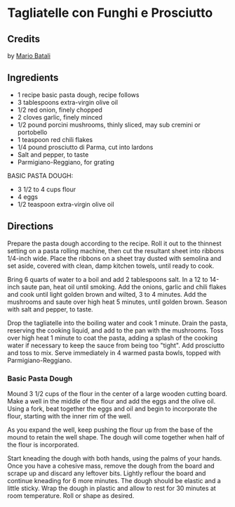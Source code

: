 # Tagliatelle con Funghi e Prosciutto 

<!-- BEGIN content -->

<script type="text/javascript"> if (window.showTocToggle) { var tocShowText = "show"; var tocHideText = "hide"; showTocToggle(); } </script>

## Credits

by [Mario Batali](http://www.foodnetwork.com/food/recipes/recipe/0,,FOOD_9936_12690,00.html "http://www.foodnetwork.com/food/recipes/recipe/0,,FOOD 9936 12690,00.html")

## Ingredients

- 1 recipe basic pasta dough, recipe follows
- 3 tablespoons extra-virgin olive oil
- 1/2 red onion, finely chopped
- 2 cloves garlic, finely minced
- 1/2 pound porcini mushrooms, thinly sliced, may sub cremini or portobello
- 1 teaspoon red chili flakes
- 1/4 pound prosciutto di Parma, cut into lardons
- Salt and pepper, to taste
- Parmigiano-Reggiano, for grating

BASIC PASTA DOUGH:

- 3 1/2 to 4 cups flour
- 4 eggs
- 1/2 teaspoon extra-virgin olive oil

## Directions

Prepare the pasta dough according to the recipe. Roll it out to the thinnest setting on a pasta rolling machine, then cut the resultant sheet into ribbons 1/4-inch wide. Place the ribbons on a sheet tray dusted with semolina and set aside, covered with clean, damp kitchen towels, until ready to cook.

Bring 6 quarts of water to a boil and add 2 tablespoons salt. In a 12 to 14-inch saute pan, heat oil until smoking. Add the onions, garlic and chili flakes and cook until light golden brown and wilted, 3 to 4 minutes. Add the mushrooms and saute over high heat 5 minutes, until golden brown. Season with salt and pepper, to taste.

Drop the tagliatelle into the boiling water and cook 1 minute. Drain the pasta, reserving the cooking liquid, and add to the pan with the mushrooms. Toss over high heat 1 minute to coat the pasta, adding a splash of the cooking water if necessary to keep the sauce from being too "tight". Add prosciutto and toss to mix. Serve immediately in 4 warmed pasta bowls, topped with Parmigiano-Reggiano.

### Basic Pasta Dough

Mound 3 1/2 cups of the flour in the center of a large wooden cutting board. Make a well in the middle of the flour and add the eggs and the olive oil. Using a fork, beat together the eggs and oil and begin to incorporate the flour, starting with the inner rim of the well.

As you expand the well, keep pushing the flour up from the base of the mound to retain the well shape. The dough will come together when half of the flour is incorporated.

Start kneading the dough with both hands, using the palms of your hands. Once you have a cohesive mass, remove the dough from the board and scrape up and discard any leftover bits. Lightly reflour the board and continue kneading for 6 more minutes. The dough should be elastic and a little sticky. Wrap the dough in plastic and allow to rest for 30 minutes at room temperature. Roll or shape as desired.

<!-- Saved in parser cache with key mudabon_recipe:pcache:idhash:1619-0!1!0!0!!en!2 and timestamp 20071118023723 --><!-- END content -->

